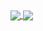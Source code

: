 <a href="https://github.com/anuraghazra/github-readme-stats">
  <img align="center" src="https://github-readme-stats.vercel.app/api?username=gharielsl&count_private=true&show_icons=true&include_all_commits=true&hide_border=true&hide_title=true" />
</a>
<a href="https://github.com/anuraghazra/github-readme-stats">
  <img align="center" src="https://github-readme-stats.vercel.app/api/top-langs/?username=gharielsl&langs_count=3&hide_title=true&hide_border=true" />
</a>
